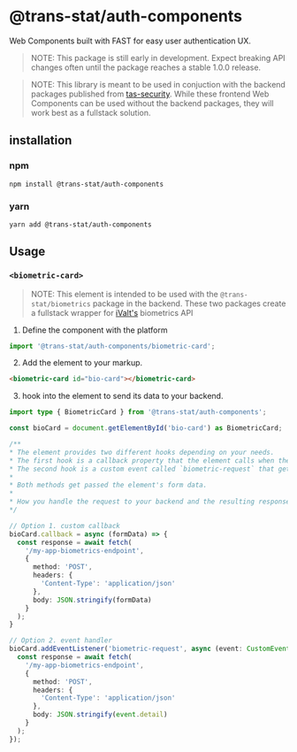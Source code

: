# @trans-stat/auth-components
Web Components built with FAST for easy user authentication UX.

> NOTE: This package is still early in development. Expect breaking API changes often until the package reaches a stable 1.0.0 release.

> NOTE: This library is meant to be used in conjuction with the backend packages published from [tas-security](https://github.com/trans-stat/tas-security).
While these frontend Web Components can be used without the backend packages, they will work best as a fullstack solution.

## installation
### npm
```shell
npm install @trans-stat/auth-components
```
### yarn
```shell
yarn add @trans-stat/auth-components
```

## Usage
### `<biometric-card>`
> NOTE: This element is intended to be used with the `@trans-stat/biometrics` package in the backend.
These two packages create a fullstack wrapper for [iValt's](https://ivalt.com) biometrics API
1. Define the component with the platform
```ts
import '@trans-stat/auth-components/biometric-card';
```
2. Add the element to your markup.
```html
<biometric-card id="bio-card"></biometric-card>
```
3. hook into the element to send its data to your backend.
```ts
import type { BiometricCard } from '@trans-stat/auth-components';

const bioCard = document.getElementById('bio-card') as BiometricCard;

/**
* The element provides two different hooks depending on your needs.
* The first hook is a callback property that the element calls when the submit button is clicked.
* The second hook is a custom event called `biometric-request` that gets emitted when the submit button is clicked.
*
* Both methods get passed the element's form data.
* 
* How you handle the request to your backend and the resulting response is entirely up to you and your choice of frameworks.
*/

// Option 1. custom callback
bioCard.callback = async (formData) => {
  const response = await fetch(
    '/my-app-biometrics-endpoint',
    {
      method: 'POST',
      headers: {
        'Content-Type': 'application/json'
      },
      body: JSON.stringify(formData)
    }
  );
}

// Option 2. event handler
bioCard.addEventListener('biometric-request', async (event: CustomEvent<{ mobileNumber: string }>) => {
  const response = await fetch(
    '/my-app-biometrics-endpoint',
    {
      method: 'POST',
      headers: {
        'Content-Type': 'application/json'
      },
      body: JSON.stringify(event.detail)
    }
  );
});
```
